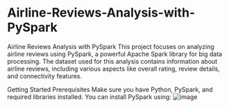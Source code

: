 # Airline-Reviews-Analysis-with-PySpark

Airline Reviews Analysis with PySpark
This project focuses on analyzing airline reviews using PySpark, a powerful Apache Spark library for big data processing. The dataset used for this analysis contains information about airline reviews, including various aspects like overall rating, review details, and connectivity features.

Getting Started
Prerequisites
Make sure you have Python, PySpark, and required libraries installed. You can install PySpark using:
![image](https://github.com/Revealis/Airline-Reviews-Analysis-with-PySpark/assets/126680990/b96f6f89-e246-4015-9528-3b5db66cae23)

